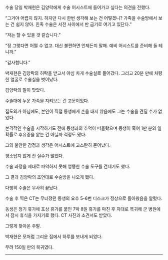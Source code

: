 수술 당일 박재현은 김양락에게 수술 어시스트에 들어가고 싶다는 의견을 전했다.

“그거야 어렵지 않지. 하지만 다시 한번 생각해 보는 건 어떻겠니? 가족을 수술방에서 보는 건 쉽지 않아. 친족 수술은 서전 사이에서 반 금기로 여기고 있단다.”

“저는 할 수 있을 것 같습니다.”

“정 그렇다면 어쩔 수 없고. 대신 불편하면 언제든지 말해. 예비 어시스트를 준비해 둘 테니까.”

“감사합니다.”

박재현은 김양락의 허락을 받고서 야심 차게 수술실로 들어갔다. 그리고 20분 만에 처량한 얼굴로 수술실을 벗어났다.

김양락의 말이 맞았다.

수술대에 누운 가족을 지켜보는 건 고문이었다.

집도의가 아님에도, 본인이 직접 동생에게 손을 대지 않음에도 그는 수술을 견딜 수가 없었다.

본격적인 수술을 시작하기도 전에 동생과의 추억이 떠올랐으며 동생이 혹여 1만 분의 일 확률로 후유증을 앓는 건 아닐까 걱정도 됐다.

그의 불안한 감정과 생각은 어시스트에 고스란히 묻어났다.

평소답지 않게 잔 실수가 많았다.

수술 과정을 제대로 파악하지 못해 엉뚱한 수술 도구를 건네기도 했다.

그 결과 김양락의 조언대로 수술방을 나오게 됐다.

다행히 수술은 무사히 끝났다.

수술 후 찍은 CT는 무너졌던 동생의 요추 5-6번 디스크가 정상으로 돌아왔음을 알렸다.

동생은 정기 휴가에 포상 휴가를 붙인 7박 8일 휴가를 마친 후 자대로 복귀해 군 병원에서 잠시 휴식을 가지기로 했다. CT 사진과 소견서도 받았다.

그렇게 찾아온 주말.

박재현은 모처럼 그리운 집에서 하루를 보내게 되었다.

무려 150일 만의 복귀였다.

* * *
